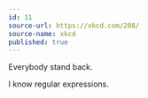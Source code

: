 ```yaml
---
id: 11
source-url: https://xkcd.com/208/
source-name: xkcd
published: true
---
```

 Everybody stand back.

 I know regular expressions.

